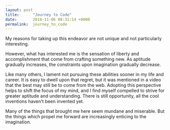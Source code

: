 ```yaml
---
layout: post
title:      "Journey to Code"
date:       2018-11-06 08:31:14 +0000
permalink:  journey_to_code
---
```




My reasons for taking up this endeavor are not unique and not particularly interesting.  

However, what has interested me is the sensation of liberty and accomplishment that come from crafting something new.  As aptitude gradually increases, the constraints upon imagination gradually decrease.

Like many others, I lament not pursuing these abilities sooner in my life and career.  It is easy to dwell upon that regret, but it was mentioned in a video that the best may still be to come from the web.  Adopting this perspective helps to shift the focus of my mind, and I find myself compelled to strive for greater aptitude and understanding.  There is still opportunity, all the cool inventions haven't been invented yet.

Many of the things that brought me here seem mundane and miserable.  But the things which propel me forward are increasingly enticing to the imagination.

